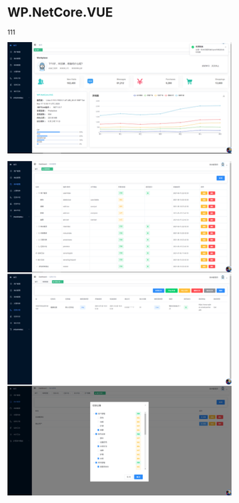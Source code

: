 # WP.NetCore.VUE
111

![image](doc/1.jpg)

![image](doc/2.jpg)
![image](doc/3.jpg)
![image](doc/4.jpg)
